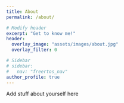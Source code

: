```yaml
---
title: About
permalink: /about/

# Modify header
excerpt: "Get to know me!"
header:
  overlay_image: "assets/images/about.jpg"
  overlay_filter: 0

# Sidebar
# sidebar:
#   nav: "freertos_nav"
author_profile: true
---
```


Add stuff about yourself here
